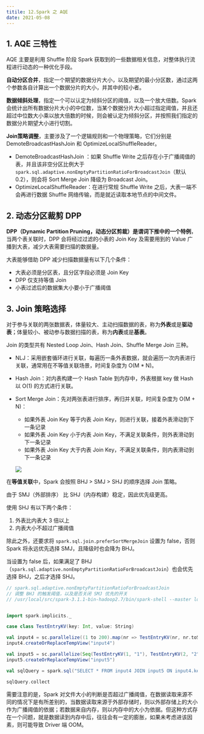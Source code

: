 ```yaml
---
titile: 12.Spark 之 AQE
date: 2021-05-08
---
```


## 1. AQE 三特性

AQE 主要是利用 Shuffle 阶段 Spark 获取到的一些数据相关信息，对整体执行流程进行动态的一种优化手段。

**自动分区合并**，指定一个期望的数据分片大小，以及期望的最小分区数，通过这两个参数各自计算出一个数据分片的大小，并其中的较小者。

**数据倾斜处理**，指定一个可以认定为倾斜分区的阈值，以及一个放大倍数。Spark 会统计出所有数据分片大小的中位数，当某个数据分片大小超过指定阈值，并且还超过中位数大小乘以放大倍数的时候，则会被认定为倾斜分区，并按照我们指定的数据分片期望大小进行切割。

**Join策略调整**，主要涉及了一个逻辑规则和一个物理策略，它们分别是 DemoteBroadcastHashJoin 和 OptimizeLocalShuffleReader。

- DemoteBroadcastHashJoin ：如果 Shuffle Write 之后存在小于广播阈值的表，并且该非空分区比例大于 `spark.sql.adaptive.nonEmptyPartitionRatioForBroadcastJoin`（默认 0.2），则会将 Sort Merge Join 降级为 Broadcast Join。
- OptimizeLocalShuffleReader：在进行常规 Shuffle Write 之后，大表一端不会再进行数据 Shuffle 网络传输，而是就近读取本地节点的中间文件。

## 2. 动态分区裁剪 DPP

**DPP（Dynamic Partition Pruning，动态分区剪裁）是谓词下推中的一个特例**，当两个表关联时，DPP 会将经过过滤的小表的 Join Key 及需要用到的 Value 广播到大表，减少大表需要扫描的数据量。

大表能够借助 DPP 减少扫描数据量有以下几个条件：

- 大表必须是分区表，且分区字段必须是 Join Key
- DPP 仅支持等值 Join
- 小表过滤后的数据集大小要小于广播阈值

## 3. Join 策略选择

对于参与关联的两张数据表，体量较大、主动扫描数据的表，称为**外表**或是**驱动表**；体量较小、被动参与数据扫描的表，称为**内表**或是**基表**。

Join 的类型共有 Nested Loop Join、Hash Join、Shuffle Merge Join 三种。

- NLJ：采用嵌套循环进行关联，每遍历一条外表数据，就会遍历一次内表进行关联，通常用在不等值关联场景，时间复杂度为 O(M * N)。

- Hash Join：对内表构建一个 Hash Table 到内存中，外表根据 key 做 Hash 以 O(1) 的方式进行关联。

- Sort Merge Join：先对两张表进行排序，再归并关联，时间复杂度为 O(M + N)：

  - 如果外表 Join Key 等于内表 Join Key，则进行关联，接着外表滑动到下一条记录
  - 如果外表 Join Key 小于内表 Join Key，不满足关联条件，则外表滑动到下一条记录
  - 如果外表 Join Key 大于内表 Join Key，不满足关联条件，则内表滑动到下一条记录

  ![](https://static001.geekbang.org/resource/image/e2/b2/e2a8f8d1b2572ff456fa83a3f25ccbb2.jpg)

  

在**等值关联**中，Spark 会按照 BHJ > SMJ > SHJ 的顺序选择 Join 策略。

由于 SMJ（外部排序） 比 SHJ（内存构建）稳定，因此优先级更高。

使用 SHJ 有以下两个条件：

1. 外表比内表大 3 倍以上
2. 内表大小不超过广播阈值

除此之外，还要求将 `spark.sql.join.preferSortMergeJoin` 设置为 false，否则 Spark 将永远优先选择 SMJ，且降级时也会降为 BHJ。

当设置为 false 后，如果满足了 BHJ （`spark.sql.adaptive.nonEmptyPartitionRatioForBroadcastJoin`）也会优先选择 BHJ，之后才选择 SHJ。

```scala
// spark.sql.adaptive.nonEmptyPartitionRatioForBroadcastJoin 
// 调整 BHJ 的触发阈值，以及是否关闭 SMJ 优先的开关
// /usr/local/src/spark-3.1.1-bin-hadoop2.7/bin/spark-shell --master local[201] --conf spark.sql.adaptive.enabled=true --conf spark.sql.autoBroadcastJoinThreshold=80B --conf spark.sql.adaptive.coalescePartitions.enabled=false --conf spark.sql.adaptive.localShuffleReader.enabeld=false --conf spark.sql.adaptive.nonEmptyPartitionRatioForBroadcastJoin=0.005 --conf spark.sql.join.preferSortMergeJoin=false


import spark.implicits._

case class TestEntryKV(key: Int, value: String)

val input4 = sc.parallelize((1 to 200).map(nr => TestEntryKV(nr, nr.toString)), 100).toDF()
input4.createOrReplaceTempView("input4")

val input5 = sc.parallelize(Seq(TestEntryKV(1, "1"), TestEntryKV(2, "2"), TestEntryKV(3, "3"), TestEntryKV(4, "4"))).toDF()
input5.createOrReplaceTempView("input5")

val sqlQuery = spark.sql("SELECT * FROM input4 JOIN input5 ON input4.key = input5.key WHERE input4.value = '1'".stripMargin)

sqlQuery.collect
```

需要注意的是，Spark 对文件大小的判断是否超过广播阈值，在数据读取来源不同的情况下是有所差别的，当数据读取来源于外部存储时，则以外部存储上的大小作为广播阈值的依据；若数据来自内存，则以内存中的大小为依据。但这种方式存在一个问题，就是数据读到内存中后，往往会有一定的膨胀，如果未考虑进该因素，则可能导致 Driver 端 OOM。
